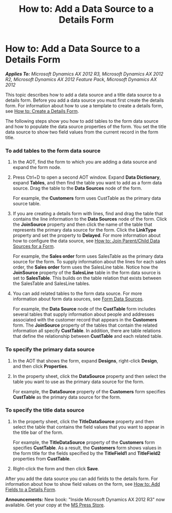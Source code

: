 ﻿---
title: 'How to: Add a Data Source to a Details Form'
TOCTitle: 'How to: Add a Data Source to a Details Form'
ms:assetid: ddc1c8ae-5b87-4b55-a121-d08d0ac5e803
ms:mtpsurl: https://msdn.microsoft.com/en-us/library/Hh528510(v=AX.60)
ms:contentKeyID: 37835257
ms.date: 05/18/2015
mtps_version: v=AX.60
---

# How to: Add a Data Source to a Details Form 


_**Applies To:** Microsoft Dynamics AX 2012 R3, Microsoft Dynamics AX 2012 R2, Microsoft Dynamics AX 2012 Feature Pack, Microsoft Dynamics AX 2012_

This topic describes how to add a data source and a title data source to a details form. Before you add a data source you must first create the details form. For information about how to use a template to create a details form, see [How to: Create a Details Form](how-to-create-a-details-form.md).

The following steps show you how to add tables to the form data source and how to populate the data source properties of the form. You set the title data source to show two field values from the current record in the form title.

### To add tables to the form data source

1.  In the AOT, find the form to which you are adding a data source and expand the form node.

2.  Press Ctrl+D to open a second AOT window. Expand **Data Dictionary**, expand **Tables**, and then find the table you want to add as a form data source. Drag the table to the **Data Sources** node of the form.
    
    For example, the **Customers** form uses CustTable as the primary data source table.

3.  If you are creating a details form with lines, find and drag the table that contains the line information to the **Data Sources** node of the form. Click the **JoinSource** property and then click the name of the table that represents the primary data source for the form. Click the **LinkType** property and set the property to **Delayed**. For more information about how to configure the data source, see [How to: Join Parent/Child Data Sources for a Form](how-to-join-parent-child-data-sources-for-a-form.md).
    
    For example, the **Sales order** form uses SalesTable as the primary data source for the form. To supply information about the lines for each sales order, the **Sales order** form uses the SalesLine table. Notice how the **JoinSource** property of the **SalesLine** table in the form data source is set to **SalesTable**. This builds on the table relation that exists between the SalesTable and SalesLine tables.

4.  You can add related tables to the form data source. For more information about form data sources, see [Form Data Sources](form-data-sources.md).
    
    For example, the **Data Source** node of the **CustTable** form includes several tables that supply information about people and addresses associated with the customer record that appears in the **Customers** form. The **JoinSource** property of the tables that contain the related information all specify **CustTable**. In addition, there are table relations that define the relationship between **CustTable** and each related table.

### To specify the primary data source

1.  In the AOT that shows the form, expand **Designs**, right-click **Design**, and then click **Properties**.

2.  In the property sheet, click the **DataSource** property and then select the table you want to use as the primary data source for the form.
    
    For example, the **DataSource** property of the **Customers** form specifies **CustTable** as the primary data source for the form.

### To specify the title data source

1.  In the property sheet, click the **TitleDataSource** property and then select the table that contains the field values that you want to appear in the title bar of the form.
    
    For example, the **TitleDataSource** property of the **Customers** form specifies **CustTable**. As a result, the **Customers** form shows values in the form title for the fields specified by the **TitleField1** and **TitleField2** properties from **CustTable**.

2.  Right-click the form and then click **Save**.

After you add the data source you can add fields to the details form. For information about how to show field values on the form, see [How to: Add Fields to a Details Form](how-to-add-fields-to-a-details-form.md).

  
**Announcements:** New book: "Inside Microsoft Dynamics AX 2012 R3" now available. Get your copy at the [MS Press Store](https://www.microsoftpressstore.com/store/inside-microsoft-dynamics-ax-2012-r3-9780735685109).

